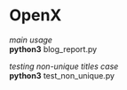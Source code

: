 # OpenX
*main usage*<br>
**python3** blog_report.py 

*testing non-unique titles case*<br>
**python3** test_non_unique.py 
